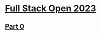# [Full Stack Open 2023](https://fullstackopen.com/en/)

## [Part 0](https://github.com/Aapok0/FullStackopen/tree/main/Part0)
